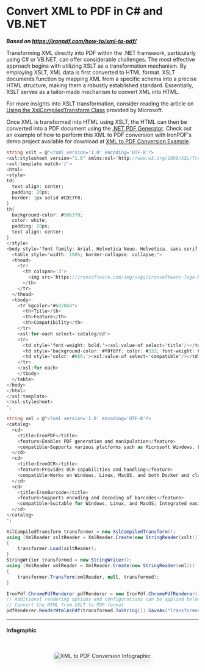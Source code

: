 # Convert XML to PDF in C# and VB.NET

***Based on <https://ironpdf.com/how-to/xml-to-pdf/>***


Transforming XML directly into PDF within the .NET framework, particularly using C# or VB.NET, can offer considerable challenges. The most effective approach begins with utilizing XSLT as a transformation mechanism. By employing XSLT, XML data is first converted to HTML format. XSLT documents function by mapping XML from a specific schema into a precise HTML structure, making them a robustly established standard. Essentially, XSLT serves as a tailor-made mechanism to convert XML into HTML.

For more insights into XSLT transformation, consider reading the article on [Using the XslCompiledTransform Class](https://docs.microsoft.com/en-us/dotnet/standard/data/xml/using-the-xslcompiledtransform-class) provided by Microsoft.

Once XML is transformed into HTML using XSLT, the HTML can then be converted into a PDF document using the [.NET PDF Generator](https://ironpdf.com/docs/). Check out an example of how to perform this XML to PDF conversion with IronPDF's demo project available for download at [XML to PDF Conversion Example](https://ironpdf.com/downloads/csharp-xml-to-pdf.zip).

```cs
string xslt = @"<?xml version='1.0' encoding='UTF-8'?>
<xsl:stylesheet version='1.0' xmlns:xsl='http://www.w3.org/1999/XSL/Transform'>
<xsl:template match='/'>
<html>
<style>
td{
  text-align: center;
  padding: 20px;
  border: 1px solid #CDE7F0;
}
th{
  background-color: #506378;
  color: white;
  padding: 20px;
  text-align: center;
}
</style>
<body style='font-family: Arial, Helvetica Neue, Helvetica, sans-serif;'>
  <table style='width: 100%; border-collapse: collapse;'>
  <thead>
    <tr>
      <th colspan='3'>
        <img src='https://ironsoftware.com/img/svgs/ironsoftware-logo-black.svg' alt='Iron Software Logo' style='margin: auto; display: block;'/>
      </th>
    </tr>
  </thead>
  <tbody>
    <tr bgcolor='#687864'>
      <th>Title</th>
      <th>Feature</th>
      <th>Compatibility</th>
    </tr>
    <xsl:for-each select='catalog/cd'>
    <tr>
      <td style='font-weight: bold;'><xsl:value-of select='title'/></td>
      <td style='background-color: #f0f8ff; color: #333; font-weight: bold;'><xsl:value-of select='feature'/></td>
      <td style='color: #666;'><xsl:value-of select='compatible'/></td>
    </tr>
    </xsl:for-each>
    </tbody>
  </table>
</body>
</html>
</xsl:template>
</xsl:stylesheet>
";

string xml = @"<?xml version='1.0' encoding='UTF-8'?>
<catalog>
  <cd>
    <title>IronPDF</title>
    <feature>Enables PDF generation and manipulation</feature>
    <compatible>Supports various platforms such as Microsoft Windows, Linux distros, MacOS, alongside Docker and cloud services like Azure and AWS</compatible>
  </cd>
  <cd>
    <title>IronOCR</title>
    <feature>Provides OCR capabilities and handling</feature>
    <compatible>Works on Windows, Linux, MacOS, and both Docker and cloud services</compatible>
  </cd>
  <cd>
    <title>IronBarcode</title>
    <feature>Supports encoding and decoding of barcodes</feature>
    <compatible>Suitable for Windows, Linux, and MacOS; Integrated easily with Docker setups and cloud infrastructures</compatible>
  </cd>
</catalog>
";

XslCompiledTransform transformer = new XslCompiledTransform();
using (XmlReader xsltReader = XmlReader.Create(new StringReader(xslt)))
{
    transformer.Load(xsltReader);
}
StringWriter transformed = new StringWriter();
using (XmlReader xmlReader = XmlReader.Create(new StringReader(xml)))
{
    transformer.Transform(xmlReader, null, transformed);
}

IronPdf.ChromePdfRenderer pdfRenderer = new IronPdf.ChromePdfRenderer();
// Additional rendering options and configurations can be applied below
// Convert the HTML from XSLT to PDF format
pdfRenderer.RenderHtmlAsPdf(transformed.ToString()).SaveAs("TransformedPDF.pdf");
```

---

#### Infographic

<div style="text-align:center; margin: 50px 0;">
    <img src="https://ironpdf.com/static-assets/pdf/how-to/xml-to-pdf/XmlToHtml.webp" alt="XML to PDF Conversion Infographic" style="box-shadow: 0px 8px 15px rgba(0,0,0,0.1);">
</div>